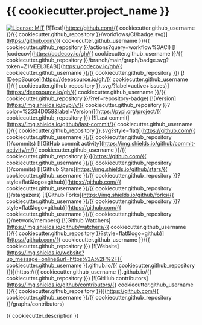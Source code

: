 # {{ cookiecutter.project_name }}

[![License: MIT](https://img.shields.io/badge/License-MIT-green.svg)](https://opensource.org/licenses/MIT)
[![Test](https://github.com/{{ cookiecutter.github_username }}/{{ cookiecutter.github_repository }}/workflows/CI/badge.svg)](https://github.com/{{ cookiecutter.github_username }}/{{ cookiecutter.github_repository }}/actions?query=workflow%3ACI)
[![codecov](https://codecov.io/gh/{{ cookiecutter.github_username }}/{{ cookiecutter.github_repository }}/branch/main/graph/badge.svg?token=Z1MEEL3EAB)](https://codecov.io/gh/{{ cookiecutter.github_username }}/{{ cookiecutter.github_repository }})
[![DeepSource](https://deepsource.io/gh/{{ cookiecutter.github_username }}/{{ cookiecutter.github_repository }}.svg/?label=active+issues)](https://deepsource.io/gh/{{ cookiecutter.github_username }}/{{ cookiecutter.github_repository }}/?ref=repository-badge)
[![Version](https://img.shields.io/pypi/v/{{ cookiecutter.github_repository }}?color=%2334D058&label=Version)](https://pypi.org/project/{{ cookiecutter.github_repository }})
[![Last commit](https://img.shields.io/github/last-commit/{{ cookiecutter.github_username }}/{{ cookiecutter.github_repository }}.svg?style=flat)](https://github.com/{{ cookiecutter.github_username }}/{{ cookiecutter.github_repository }}/commits)
[![GitHub commit activity](https://img.shields.io/github/commit-activity/m/{{ cookiecutter.github_username }}/{{ cookiecutter.github_repository }})](https://github.com/{{ cookiecutter.github_username }}/{{ cookiecutter.github_repository }}/commits)
[![Github Stars](https://img.shields.io/github/stars/{{ cookiecutter.github_username }}/{{ cookiecutter.github_repository }}?style=flat&logo=github)](https://github.com/{{ cookiecutter.github_username }}/{{ cookiecutter.github_repository }}/stargazers)
[![Github Forks](https://img.shields.io/github/forks/{{ cookiecutter.github_username }}/{{ cookiecutter.github_repository }}?style=flat&logo=github)](https://github.com/{{ cookiecutter.github_username }}/{{ cookiecutter.github_repository }}/network/members)
[![Github Watchers](https://img.shields.io/github/watchers/{{ cookiecutter.github_username }}/{{ cookiecutter.github_repository }}?style=flat&logo=github)](https://github.com/{{ cookiecutter.github_username }}/{{ cookiecutter.github_repository }})
[![Website](https://img.shields.io/website?up_message=online&url=https%3A%2F%2F{{ cookiecutter.github_username }}.github.io/{{ cookiecutter.github_repository }})](https://{{ cookiecutter.github_username }}.github.io/{{ cookiecutter.github_repository }})
[![GitHub contributors](https://img.shields.io/github/contributors/{{ cookiecutter.github_username }}/{{ cookiecutter.github_repository }})](https://github.com/{{ cookiecutter.github_username }}/{{ cookiecutter.github_repository }}/graphs/contributors)

{{ cookiecutter.description }}
